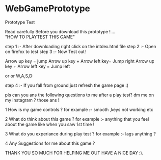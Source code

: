 # WebGamePrototype
Prototype Test  


Read carefully Before you download this prototype !.... <br>
"HOW TO PLAYTEST THIS GAME"

step 1 :- After downloading right click on the intdex.html file
step 2 :- Open on firefox to test
step 3 :- Now Test out!

Arrow up key = jump 
Arrow up key + Arrow left key= Jump right 
Arrow up key + Arrow left key = Jump left 

or or W,A,S,D

step 4 :- If you fall from ground just refresh the game page :)


pls can you ans the following questions to me after a play test?
dm me on my instagram ? those ans !

1 How is my game controls ? 
for example :- smooth ,keys not working etc

2 What do think about this game ? 
for example :- anything that you feel about the game like when you saw 1st time !

3 What do you experiance during play test ?
for example :- lags anything ? 

4 Any Suggestions for me about this game ?

THANK YOU SO MUCH FOR HELPING ME OUT HAVE A NICE DAY :).

